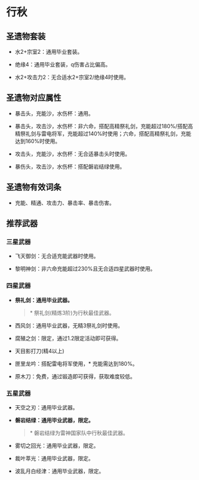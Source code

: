 # 行秋

## 圣遗物套装  

- 水2+宗室2：通用毕业套装。  

- 绝缘4：通用毕业套装，q伤害占比偏高。  

- 水2+攻击力2：无合适水2+宗室2/绝缘4时使用。  

## 圣遗物对应属性  

- 暴击头，充能沙，水伤杯：通用。  

- 暴击头，攻击沙，水伤杯：非六命，搭配高精祭礼剑，充能超过180%/搭配高精祭礼剑与雷电将军，充能超过140%时使用；六命，搭配高精祭礼剑，充能达到160%时使用。  

- 攻击头，充能沙，水伤杯：无合适暴击头时使用。  

- 暴伤头，攻击沙，水伤杯：搭配磐岩结绿使用。  

## 圣遗物有效词条  

- 充能、精通、攻击力、暴击率、暴击伤害。  

## 推荐武器  

### 三星武器  

- 飞天御剑：无合适充能武器时使用。  

- 黎明神剑：非六命充能超过230%且无合适四星武器时使用。  

### 四星武器  

- **祭礼剑：通用毕业武器。**

  > \* 祭礼剑(精炼3阶)为行秋最佳武器。  

- 西风剑：通用毕业武器，无精3祭礼剑时使用。  

- 腐殖之剑：限定，通过1.2限定活动即可获得。  

- 天目影打刀(精4以上)  

- 匣里龙吟：搭配雷电将军使用，\* 充能需达到180%。  

- 原木刀：免费，通过锻造即可获得，获取难度较低。  

### 五星武器  

- 天空之刃：通用毕业武器。  

- **磐岩结绿：通用毕业武器，限定。**  

  > \* 磐岩结绿为雷神国家队中行秋最佳武器。  

- 雾切之回光：通用毕业武器，限定。  

- 裁叶萃光：通用毕业武器，限定。  

- 波乱月白经津：通用毕业武器，限定。
